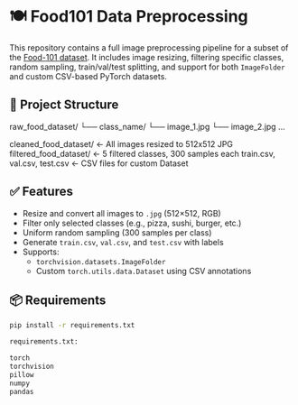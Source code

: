 # 🍽️ Food101 Data Preprocessing

This repository contains a full image preprocessing pipeline for a subset of the [Food-101 dataset](https://data.vision.ee.ethz.ch/cvl/datasets_extra/food-101/). It includes image resizing, filtering specific classes, random sampling, train/val/test splitting, and support for both `ImageFolder` and custom CSV-based PyTorch datasets.

## 📂 Project Structure

raw_food_dataset/
└── class_name/
└── image_1.jpg
└── image_2.jpg
...

cleaned_food_dataset/ ← All images resized to 512x512 JPG
filtered_food_dataset/ ← 5 filtered classes, 300 samples each
train.csv, val.csv, test.csv ← CSV files for custom Dataset



## ✅ Features

- Resize and convert all images to `.jpg` (512×512, RGB)
- Filter only selected classes (e.g., pizza, sushi, burger, etc.)
- Uniform random sampling (300 samples per class)
- Generate `train.csv`, `val.csv`, and `test.csv` with labels
- Supports:
  - `torchvision.datasets.ImageFolder`
  - Custom `torch.utils.data.Dataset` using CSV annotations

## 📦 Requirements

```bash
pip install -r requirements.txt

requirements.txt:

torch
torchvision
pillow
numpy
pandas
